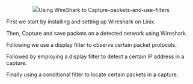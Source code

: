 <p align="center">
<img src="https://1drv.ms/i/s!AlqN9iOHk8OPhha0WgSeRkpR-jhf?e=fjEJux>
</p>
  
# Using WireShark to Capture-packets-and-use-filters

First we start by installing and setting up Wireshark on Linix.

Then, Capture and save packets on a detected network using Wireshark.

Following we use a display filter to observe certain packet protocols.

Followed by employing a display filter to detect a certain IP address in a capture.

Finally using a conditional filter to locate certain packets in a capture.
